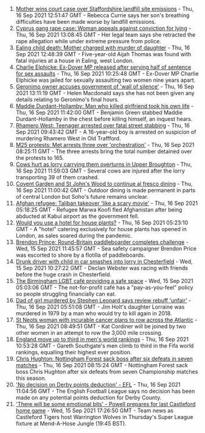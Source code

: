 1. [Mother wins court case over Staffordshire landfill site emissions](https://www.bbc.co.uk/news/uk-england-stoke-staffordshire-58577136?at_medium=RSS&at_campaign=KARANGA) - Thu, 16 Sep 2021 12:51:47 GMT - Rebecca Currie says her son's breathing difficulties have been made worse by landfill emissions.
2. [Cyprus gang rape case: Woman appeals against conviction for lying](https://www.bbc.co.uk/news/uk-england-derbyshire-58583251?at_medium=RSS&at_campaign=KARANGA) - Thu, 16 Sep 2021 13:08:45 GMT - Her legal team says she retracted the rape allegation while under extreme pressure from police.
3. [Ealing child death: Mother charged with murder of daughter](https://www.bbc.co.uk/news/uk-england-london-58583972?at_medium=RSS&at_campaign=KARANGA) - Thu, 16 Sep 2021 12:48:39 GMT - Five-year-old Aijah Thomas was found with fatal injuries at a house in Ealing, west London.
4. [Charlie Elphicke: Ex-Dover MP released after serving half of sentence for sex assaults](https://www.bbc.co.uk/news/uk-england-kent-58583111?at_medium=RSS&at_campaign=KARANGA) - Thu, 16 Sep 2021 10:25:48 GMT - Ex-Dover MP Charlie Elphicke was jailed for sexually assaulting two women nine years apart.
5. [Geronimo owner accuses government of 'wall of silence'](https://www.bbc.co.uk/news/uk-england-bristol-58581304?at_medium=RSS&at_campaign=KARANGA) - Thu, 16 Sep 2021 13:11:19 GMT - Helen Macdonald says she has not been given any details relating to Geronimo's final hours.
6. [Maddie Durdant-Hollamby: Man who killed girlfriend took his own life](https://www.bbc.co.uk/news/uk-england-northamptonshire-58582235?at_medium=RSS&at_campaign=KARANGA) - Thu, 16 Sep 2021 11:42:00 GMT - Benjamin Green stabbed Maddie Durdant-Hollamby in the chest before killing himself, an inquest hears.
7. [Rhamero West: Teenager arrested over fatal street stabbing](https://www.bbc.co.uk/news/uk-england-manchester-58582149?at_medium=RSS&at_campaign=KARANGA) - Thu, 16 Sep 2021 09:43:42 GMT - A 16-year-old boy is arrested on suspicion of murdering Rhamero West in Old Traffford.
8. [M25 protests: Met arrests three over 'orchestration'](https://www.bbc.co.uk/news/uk-england-beds-bucks-herts-58576582?at_medium=RSS&at_campaign=KARANGA) - Thu, 16 Sep 2021 08:25:11 GMT - The three arrests bring the total number detained over the protests to 165.
9. [Cows hurt as lorry carrying them overturns in Upper Broughton](https://www.bbc.co.uk/news/uk-england-nottinghamshire-58583258?at_medium=RSS&at_campaign=KARANGA) - Thu, 16 Sep 2021 11:59:03 GMT - Several cows are injured after the lorry transporting 39 of them crashed.
10. [Covent Garden and St John's Wood to continue al fresco dining](https://www.bbc.co.uk/news/uk-england-london-58583771?at_medium=RSS&at_campaign=KARANGA) - Thu, 16 Sep 2021 11:00:42 GMT - Outdoor dining is made permanent in parts of central London but Soho's future remains unclear.
11. [Afghan refugee: Taliban takeover 'like a scary movie'](https://www.bbc.co.uk/news/uk-england-58576104?at_medium=RSS&at_campaign=KARANGA) - Thu, 16 Sep 2021 05:18:25 GMT - Refugee Marwa Koofi fled Afghanistan after being abducted at Kabul airport as the government fell.
12. [Would you use a hotel for house plants?](https://www.bbc.co.uk/news/uk-england-london-58575510?at_medium=RSS&at_campaign=KARANGA) - Thu, 16 Sep 2021 05:23:10 GMT - A "hotel" catering exclusively for house plants has opened in London, as sales soared during the pandemic.
13. [Brendon Prince: Round-Britain paddleboarder completes challenge](https://www.bbc.co.uk/news/uk-england-devon-58572635?at_medium=RSS&at_campaign=KARANGA) - Wed, 15 Sep 2021 11:45:57 GMT - Sea safety campaigner Brendon Price was escorted to shore by a flotilla of paddleboards.
14. [Drunk driver with child in car smashes into lorry in Chesterfield](https://www.bbc.co.uk/news/uk-england-derbyshire-58571895?at_medium=RSS&at_campaign=KARANGA) - Wed, 15 Sep 2021 10:27:22 GMT - Declan Webster was racing with friends before the huge crash in Chesterfield.
15. [The Birmingham LGBT café providing a safe space](https://www.bbc.co.uk/news/uk-england-birmingham-58557971?at_medium=RSS&at_campaign=KARANGA) - Wed, 15 Sep 2021 05:03:06 GMT - The not-for-profit café has a "pay-as-you-feel" policy so people struggling financially can eat.
16. [Dad of girl murdered by Stephen Leonard says review rebuff 'unfair'](https://www.bbc.co.uk/news/uk-england-cambridgeshire-58413667?at_medium=RSS&at_campaign=KARANGA) - Thu, 16 Sep 2021 05:51:08 GMT - Jim Holt's daughter Lorraine was murdered in 1979 by a man who would try to kill again in 2018.
17. [St Neots woman with incurable cancer plans to row across the Atlantic](https://www.bbc.co.uk/news/uk-england-beds-bucks-herts-58577769?at_medium=RSS&at_campaign=KARANGA) - Thu, 16 Sep 2021 08:49:51 GMT - Kat Cordiner will be joined by two other women in an attempt to row the 3,000 mile crossing.
18. [England move up to third in men's world rankings](https://www.bbc.co.uk/sport/football/58581144?at_medium=RSS&at_campaign=KARANGA) - Thu, 16 Sep 2021 10:53:28 GMT - Gareth Southgate's men climb to third in the Fifa world rankings, equalling their highest ever position.
19. [Chris Hughton: Nottingham Forest sack boss after six defeats in seven matches](https://www.bbc.co.uk/sport/football/58579227?at_medium=RSS&at_campaign=KARANGA) - Thu, 16 Sep 2021 08:15:24 GMT - Nottingham Forest sack boss Chris Hughton after six defeats from seven Championship matches this season.
20. ['No decision on Derby points deduction' - EFL](https://www.bbc.co.uk/sport/football/58579257?at_medium=RSS&at_campaign=KARANGA) - Thu, 16 Sep 2021 11:04:56 GMT - The English Football League says no decision has been made on any potential points deduction for Derby County.
21. ['There will be some emotional bits' - Powell prepares for last Castleford home game](https://www.bbc.co.uk/sport/rugby-league/58573945?at_medium=RSS&at_campaign=KARANGA) - Wed, 15 Sep 2021 17:26:50 GMT - Team news as Castleford Tigers host Warrington Wolves in Thursday's Super League fixture at Mend-A-Hose Jungle (19:45 BST).
